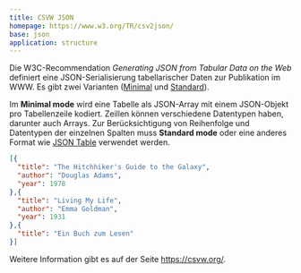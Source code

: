 ```yaml
---
title: CSVW JSON
homepage: https://www.w3.org/TR/csv2json/
base: json
application: structure
---
```


Die W3C-Recommendation *Generating JSON from Tabular Data on the Web* definiert eine JSON-Serialisierung tabellarischer Daten zur Publikation im WWW. Es gibt zwei Varianten ([Minimal](https://www.w3.org/TR/csv2json/#minimal-mode) und [Standard](https://www.w3.org/TR/csv2json/#standard-mode])).

Im **Minimal mode** wird eine Tabelle als JSON-Array mit einem JSON-Objekt pro Tabellenzeile kodiert. Zeillen können verschiedene Datentypen haben, darunter auch Arrays. Zur Berücksichtigung von Reihenfolge und Datentypen der einzelnen Spalten muss **Standard mode** oder eine anderes Format wie [JSON Table](json-table) verwendet werden.

~~~json
[{
  "title": "The Hitchhiker's Guide to the Galaxy",
  "author": "Douglas Adams",
  "year": 1978
},{
  "title": "Living My Life",
  "author": "Emma Goldman",
  "year": 1931
},{
  "title": "Ein Buch zum Lesen"
}]
~~~

Weitere Information gibt es auf der Seite https://csvw.org/.
